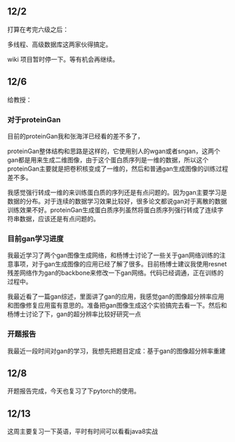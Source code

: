 ## 12/2

打算在考完六级之后：

多线程、高级数据库这两家伙得搞定。

wiki 项目暂时停一下。等有机会再继续。

## 12/6

给教授：

### 对于proteinGan

目前的proteinGan我和张海洋已经看的差不多了，

proteinGan整体结构和思路是这样的，它使用别人的wgan或者sngan，这两个gan都是用来生成二维图像，由于这个蛋白质序列是一维的数据，所以这个proteinGan主要就是把卷积核变成了一维的，然后和普通gan生成图像的训练过程差不多。

我感觉强行转成一维的来训练蛋白质的序列还是有点问题的。因为gan主要学习是数据的分布。对于连续的数据学习效果比较好，很多论文都说gan对于离散的数据训练效果不好。proteinGan生成蛋白质序列虽然将蛋白质序列强行转成了连续字符串数据，应该还是有点问题的。

### 目前gan学习进度

我最近学习了两个gan图像生成网络，和杨博士讨论了一些关于gan网络训练的注意事项，对于gan生成图像的应用已经了解了很多。目前杨博士建议我使用resnet残差网络作为gan的backbone来修改一下gan网络。代码已经调通，正在训练的过程中。

我最近看了一篇gan综述，里面讲了gan的应用，我感觉gan的图像超分辨率应用和图像修复应用蛮有意思的。准备把gan图像生成这个实验搞完去看一下。然后和杨博士讨论了下，gan的超分辨率比较好研究一点

### 开题报告

我最近一段时间对gan的学习，我想先把题目定成：基于gan的图像超分辨率重建

## 12/8

开题报告完成，今天也复习了下pytorch的使用。

## 12/13

这周主要复习一下英语，平时有时间可以看看java8实战
